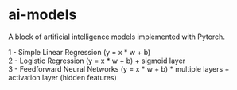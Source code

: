 # ai-models

A block of artificial intelligence models implemented with Pytorch.

1 - Simple Linear Regression (y = x * w + b) <br>
2 - Logistic Regression (y = x * w + b) + sigmoid layer <br>
3 - Feedforward Neural Networks (y = x * w + b) * multiple layers + activation layer (hidden features) <br>